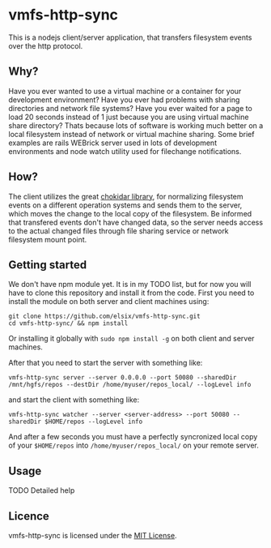 # vmfs-http-sync
This is a nodejs client/server application, that transfers filesystem events over the http protocol.

## Why?
Have you ever wanted to use a virtual machine or a container for your development environment? Have you ever had problems with sharing directories and network file systems? Have you ever waited for a page to load 20 seconds instead of 1 just because you are using virtual machine share directory? Thats because lots of software is working much better on a local filesystem instead of network or virtual machine sharing. Some brief examples are rails WEBrick server used in lots of development environments and node watch utility used for filechange notifications.

## How?
The client utilizes the great [chokidar library](https://github.com/paulmillr/chokidar), for normalizing filesystem events on a different operation systems and sends them to the server, which moves the change to the local copy of the filesystem. Be informed that transfered events don't have changed data, so the server needs access to the actual changed files through file sharing service or network filesystem mount point.

## Getting started
We don't have npm module yet. It is in my TODO list, but for now you will have to clone this repository and install it from the code. 
First you need to install the module on both server and client machines using:
```
git clone https://github.com/elsix/vmfs-http-sync.git
cd vmfs-http-sync/ && npm install
```
Or installing it globally with ```sudo npm install -g``` on both client and server machines.

After that you need to start the server with something like:
```
vmfs-http-sync server --server 0.0.0.0 --port 50080 --sharedDir /mnt/hgfs/repos --destDir /home/myuser/repos_local/ --logLevel info
```

and start the client with something like:
```
vmfs-http-sync watcher --server <server-address> --port 50080 --sharedDir $HOME/repos --logLevel info
```
And after a few seconds you must have a perfectly syncronized local copy of your ```$HOME/repos``` into ```/home/myuser/repos_local/``` on your remote server. 

## Usage
TODO
Detailed help

## Licence
vmfs-http-sync is licensed under the
[MIT License](https://github.com/elsix/vmfs-http-sync/blob/master/LICENSE).
